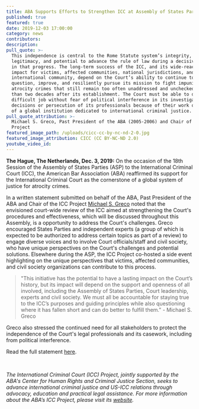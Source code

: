```yaml
---
title: ABA Supports Efforts to Strengthen ICC at Assembly of States Parties
published: true
featured: true
date: 2019-12-03 17:00:00
category: news
contributors:
description:
pull_quote: >-
  This independence is central to the Rome Statute system’s integrity,
  legitimacy, and potential to advance the rule of law during a decisive moment
  in that progress. The long-term success of the ICC, and its wide-reaching
  impact for victims, affected communities, national jurisdictions, and the
  international community, depend on the Court’s ability to continue to
  question, improve, and resiliently pursue its mission to fight impunity for
  atrocity crimes that still remain too often unaddressed and unchecked more
  than two decades after its establishment. The Court must be able to do this
  difficult job without fear of political interference in its investigations and
  decisions or persecution of its professionals because of their work on behalf
  of a global institution dedicated to international criminal justice.
pull_quote_attribution: >-
  Michael S. Greco, Past President of the ABA (2005-2006) and Chair of the ICC
  Project
featured_image_path: /uploads/cicc-cc-by-nc-nd-2-0.jpg
featured_image_attribution: CICC (CC BY-NC-ND 2.0)
youtube_video_id:
---
```


**The Hague, The Netherlands, Dec. 3, 2019:**&nbsp;On the occasion of the 18th Session of the Assembly of States Parties (ASP) to the International Criminal Court (ICC), the American Bar Association (ABA) reaffirmed its support for the International Criminal Court as the cornerstone of a global system of justice for atrocity crimes.&nbsp;

In a written statement submitted on behalf of the ABA, Past President of the ABA and Chair of the ICC Project&nbsp;[Michael S. Greco](https://www.aba-icc.org/board-of-advisors/michael-s-greco/)&nbsp;noted that the envisioned court-wide review of the ICC aimed at strengthening the Court's procedures and effectiveness, which will be discussed throughout this Assembly, is a opportunity to address the Court's challenges. Greco encouraged States Parties and independent experts (a group of which is expected to be authorized to address certain topics as part of a review) to engage diverse voices and to involve Court officials/staff and civil society, who have unique perspectives on the Court's challenges and potential solutions. Elsewhere during the ASP, the ICC Project co-hosted a side event highlighting on the unique perspectives that victims, affected communities, and civil society organizations can contribute to this process.

> "This initiative has the potential to have a lasting impact on the Court’s history, but its impact will depend on the support and openness of all involved, including the Assembly of States Parties, Court leadership, experts and civil society. We must all be accountable for staying true to the ICC’s purposes and guiding principles while also questioning where it has fallen short and can do better to fulfill them." - Michael S. Greco

Greco also stressed the continued need for all stakeholders to protect the independence of the Court's legal professionals and its casework, including from political interference.

Read the full statement [here](https://www.scribd.com/document/438313855/ABA-Statement-to-18th-Assembly-of-States-Parties-to-the-ICC-3-Dec-2019).

&nbsp;

*The International Criminal Court (ICC) Project, jointly supported by the ABA's Center for Human Rights and Criminal Justice Section, seeks to advance international criminal justice and US-ICC relations through advocacy, education and practical legal assistance. For more information about the ABA’s ICC Project, please visit its*&nbsp;[*website*](www.aba-icc.org)*.*